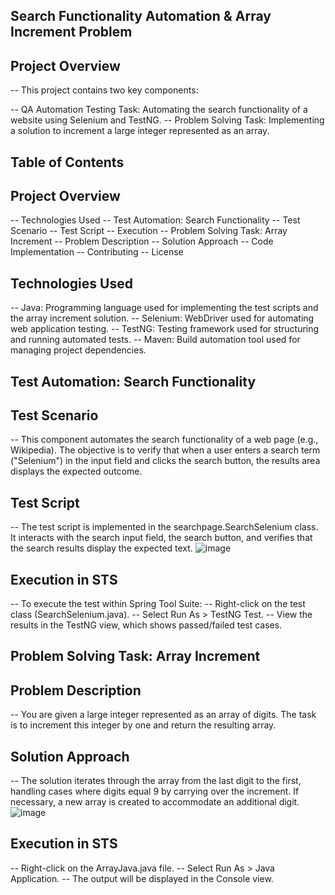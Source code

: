 ## Search Functionality Automation & Array Increment Problem
## Project Overview
-- This project contains two key components:

--  QA Automation Testing Task: Automating the search functionality of a website using Selenium and TestNG.
--  Problem Solving Task: Implementing a solution to increment a large integer represented as an array.
## Table of Contents

## Project Overview
-- Technologies Used
-- Test Automation: Search Functionality
-- Test Scenario
-- Test Script
-- Execution
-- Problem Solving Task: Array Increment
-- Problem Description
-- Solution Approach
-- Code Implementation
-- Contributing
-- License

## Technologies Used
-- Java: Programming language used for implementing the test scripts and the array increment solution.
-- Selenium: WebDriver used for automating web application testing.
-- TestNG: Testing framework used for structuring and running automated tests.
-- Maven: Build automation tool used for managing project dependencies.

## Test Automation: Search Functionality
## Test Scenario
-- This component automates the search functionality of a web page (e.g., Wikipedia). The objective is to verify that when a user enters a search term ("Selenium") in the input field and clicks the search button, the results area displays the expected outcome.

## Test Script
-- The test script is implemented in the searchpage.SearchSelenium class. It interacts with the search input field, the search button, and verifies that the search results display the expected text.
![image](https://github.com/user-attachments/assets/20051329-792a-46b4-97f2-47424f22994b)

## Execution in STS
-- To execute the test within Spring Tool Suite:
-- Right-click on the test class (SearchSelenium.java).
-- Select Run As > TestNG Test.
-- View the results in the TestNG view, which shows passed/failed test cases.

## Problem Solving Task: Array Increment
## Problem Description
-- You are given a large integer represented as an array of digits. The task is to increment this integer by one and return the resulting array.

## Solution Approach
-- The solution iterates through the array from the last digit to the first, handling cases where digits equal 9 by carrying over the increment. If necessary, a new array is created to accommodate an additional digit.
![image](https://github.com/user-attachments/assets/6631dbad-0403-41c6-a978-d688427c7980)

## Execution in STS
-- Right-click on the ArrayJava.java file.
-- Select Run As > Java Application.
-- The output will be displayed in the Console view.





